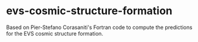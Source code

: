# evs-cosmic-structure-formation
Based on Pier-Stefano Corasaniti's Fortran code to compute the predictions for the EVS cosmic structure formation.
